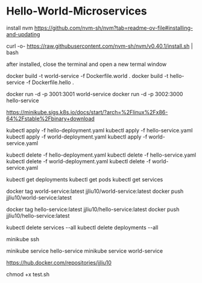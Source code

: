 # Hello-World-Microservices

install nvm
https://github.com/nvm-sh/nvm?tab=readme-ov-file#installing-and-updating

curl -o- https://raw.githubusercontent.com/nvm-sh/nvm/v0.40.1/install.sh | bash

after installed, close the terminal and open a new termal window

docker build -t world-service -f Dockerfile.world .
docker build -t hello-service -f Dockerfile.hello .

docker run -d -p 3001:3001 world-service
docker run -d -p 3002:3000 hello-service

https://minikube.sigs.k8s.io/docs/start/?arch=%2Flinux%2Fx86-64%2Fstable%2Fbinary+download

kubectl apply -f hello-deployment.yaml
kubectl apply -f hello-service.yaml
kubectl apply -f world-deployment.yaml
kubectl apply -f world-service.yaml

kubectl delete -f hello-deployment.yaml
kubectl delete -f hello-service.yaml
kubectl delete -f world-deployment.yaml
kubectl delete -f world-service.yaml

kubectl get deployments
kubectl get pods
kubectl get services

docker tag world-service:latest jjliu10/world-service:latest
docker push jjliu10/world-service:latest

docker tag hello-service:latest jjliu10/hello-service:latest
docker push jjliu10/hello-service:latest

kubectl delete services --all
kubectl delete deployments --all

minikube ssh

minikube service hello-service
minikube service world-service

https://hub.docker.com/repositories/jjliu10

chmod +x test.sh
